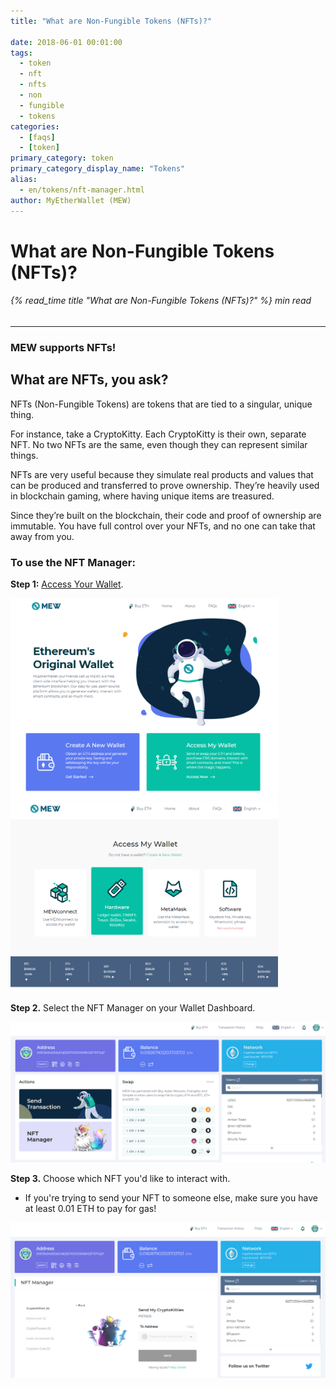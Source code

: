 ```yaml
---
title: "What are Non-Fungible Tokens (NFTs)?"

date: 2018-06-01 00:01:00
tags:
  - token
  - nft
  - nfts
  - non
  - fungible
  - tokens
categories:
  - [faqs]
  - [token]
primary_category: token
primary_category_display_name: "Tokens"
alias:
  - en/tokens/nft-manager.html
author: MyEtherWallet (MEW)
---
```


# **What are Non-Fungible Tokens (NFTs)?**

###### {% read_time title "What are Non-Fungible Tokens (NFTs)?" %} min read

* * *

### **MEW supports NFTs!**

## **What are NFTs, you ask?**

NFTs (Non-Fungible Tokens) are tokens that are tied to a singular, unique thing.

For instance, take a CryptoKitty. Each CryptoKitty is their own, separate NFT. No two NFTs are the same, even though they can represent similar things.

NFTs are very useful because they simulate real products and values that can be produced and transferred to prove ownership. They’re heavily used in blockchain gaming, where having unique items are treasured.

Since they’re built on the blockchain, their code and proof of ownership are immutable. You have full control over your NFTs, and no one can take that away from you.
<br>

### **To use the NFT Manager:**

**Step 1:** [Access Your Wallet][access].

<img src="/images/posts/tokens/NFT0.png" alt="Image of MEW main page" width="85%">

<img src="/images/posts/tokens/NFT1.png" alt="Image of MEW access wallet selection screen" width="85%">

**Step 2.** Select the NFT Manager on your Wallet Dashboard.

<img src="/images/posts/tokens/NFT2.png" alt="Image of MEW accessed wallet" width="100%">

**Step 3.** Choose which NFT you'd like to interact with.

-   If you're trying to send your NFT to someone else, make sure you have at least 0.01 ETH to pay for gas!

<img src="/images/posts/tokens/NFT4.png" alt="Image of MEW NFT manager" width="100%">

[access]: /@@@@@@/getting-started/how-to-access-your-wallet/
